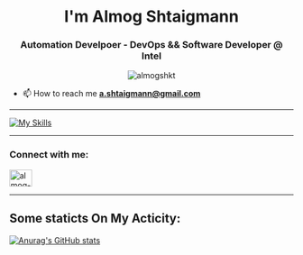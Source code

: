 <h1 align="center">I'm Almog Shtaigmann</h1>
<h3 align="center">Automation Develpoer - DevOps && Software Developer @ Intel</h3>
<p align="center"> <img src="https://komarev.com/ghpvc/?username=almogshkt&label=Profile%20views&color=0e75b6&style=flat" alt="almogshkt" /> </p>


- 📫 How to reach me **a.shtaigmann@gmail.com**
___
[![My Skills](https://skillicons.dev/icons?i=python,flask,postgres,java,powershell,c,md,github,git,arduino,azure,postman,vscode,linkedin&perline=7)](https://skillicons.dev)
___
<h3 align="left">Connect with me:</h3>
<p align="left">
<a href="https://www.linkedin.com/in/almog-shtaigmann/" target="blank"><img align="center" src="https://raw.githubusercontent.com/rahuldkjain/github-profile-readme-generator/master/src/images/icons/Social/linked-in-alt.svg" alt="almog-shtaigmann" height="30" width="40" /></a>
</p>

___
## Some staticts On My Acticity:

[![Anurag's GitHub stats](https://github-readme-stats.vercel.app/api?username=AlmogShKt)](https://github.com/AlmogShKt)
